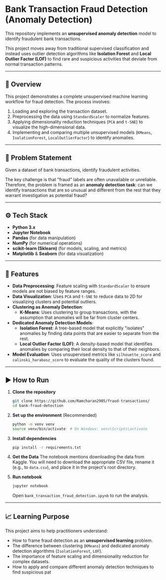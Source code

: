 # Bank Transaction Fraud Detection (Anomaly Detection)

This repository implements an **unsupervised anomaly detection** model to identify fraudulent bank transactions.

This project moves away from traditional supervised classification and instead uses outlier detection algorithms like **Isolation Forest** and **Local Outlier Factor (LOF)** to find rare and suspicious activities that deviate from normal transaction patterns.

---

## 📘 Overview

This project demonstrates a complete unsupervised machine learning workflow for fraud detection. The process involves:
1.  Loading and exploring the transaction dataset.
2.  Preprocessing the data using `StandardScaler` to normalize features.
3.  Applying dimensionality reduction techniques (`PCA` and `t-SNE`) to visualize the high-dimensional data.
4.  Implementing and comparing multiple unsupervised models (`KMeans`, `IsolationForest`, `LocalOutlierFactor`) to identify anomalies.

---

## 🧠 Problem Statement

Given a dataset of bank transactions, identify fraudulent activities.

The key challenge is that "fraud" labels are often unavailable or unreliable. Therefore, the problem is framed as an **anomaly detection task**: can we identify transactions that are so unusual and different from the rest that they warrant investigation as potential fraud?

---

## ⚙️ Tech Stack

-   **Python 3.x**
-   **Jupyter Notebook**
-   **Pandas** (for data manipulation)
-   **NumPy** (for numerical operations)
-   **scikit-learn (Sklearn)** (for models, scaling, and metrics)
-   **Matplotlib** & **Seaborn** (for data visualization)

---

## 🚀 Features

-   **Data Preprocessing**: Feature scaling with `StandardScaler` to ensure models are not biased by feature ranges.
-   **Data Visualization**: Uses `PCA` and `t-SNE` to reduce data to 2D for visualizing clusters and potential outliers.
-   **Clustering as Anomaly Detection**:
    -   **K-Means**: Uses clustering to group transactions, with the assumption that anomalies will be far from cluster centers.
-   **Dedicated Anomaly Detection Models**:
    -   **Isolation Forest**: A tree-based model that explicitly "isolates" anomalies by finding data points that are easier to separate from the rest.
    -   **Local Outlier Factor (LOF)**: A density-based model that identifies anomalies by comparing their local density to that of their neighbors.
-   **Model Evaluation**: Uses unsupervised metrics like `silhouette_score` and `calinski_harabasz_score` to evaluate the quality of the clusters found.

---

## ▶️ How to Run

1.  **Clone the repository**
    ```bash
    git clone https://github.com/Ramcharan2905/fraud-transactions/
    cd bank-fraud-detection
    ```

2.  **Set up the environment** (Recommended)
    ```bash
    python -m venv venv
    source venv/bin/activate  # On Windows: venv\Scripts\activate
    ```

3.  **Install dependencies**
    ```bash
    pip install -r requirements.txt
    ```

4.  **Get the Data**
    The notebook mentions downloading the data from Kaggle. You will need to download the appropriate CSV file, rename it (e.g., to `data.csv`), and place it in the project's root directory.

5.  **Run notebook**
    ```bash
    jupyter notebook
    ```
    Open `bank_transaction_fraud_detection.ipynb` to run the analysis.

---

## 📈 Learning Purpose

This project aims to help practitioners understand:
-   How to frame fraud detection as an **unsupervised learning** problem.
-   The difference between clustering (`KMeans`) and dedicated anomaly detection algorithms (`IsolationForest`, `LOF`).
-   The importance of feature scaling and dimensionality reduction for complex datasets.
-   How to apply and compare different anomaly detection techniques to find suspicious pat
